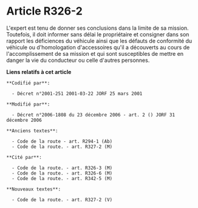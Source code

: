 # Article R326-2

L'expert est tenu de donner ses conclusions dans la limite de sa mission. Toutefois, il doit informer sans délai le
propriétaire et consigner dans son rapport les déficiences du véhicule ainsi que les défauts de conformité du véhicule ou
d'homologation d'accessoires qu'il a découverts au cours de l'accomplissement de sa mission et qui sont susceptibles de
mettre en danger la vie du conducteur ou celle d'autres personnes.

**Liens relatifs à cet article**

	**Codifié par**:

	  - Décret n°2001-251 2001-03-22 JORF 25 mars 2001

	**Modifié par**:

	  - Décret n°2006-1808 du 23 décembre 2006 - art. 2 () JORF 31 décembre 2006

	**Anciens textes**:

	  - Code de la route - art. R294-1 (Ab)
	  - Code de la route. - art. R327-2 (M)

	**Cité par**:

	  - Code de la route. - art. R326-3 (M)
	  - Code de la route. - art. R326-6 (M)
	  - Code de la route. - art. R342-5 (M)

	**Nouveaux textes**:

	  - Code de la route. - art. R327-2 (V)
